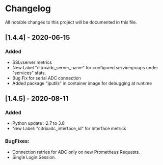 # Changelog
All notable changes to this project will be documented in this file.


## [1.4.4] - 2020-06-15
### Added
 - SSLvserver metrics
 - New Label "citrixadc_server_name" for configured servicegroups under "services" stats.
 - Bug Fix for serial ADC connection 
 - Added package "iputils" in container image for debugging at runtime
 
## [1.4.5] - 2020-08-11
### Added
 - Python update : 2.7 to 3.8
 - New Label: "citrixadc_interface_id" for Interface metrics

### BugFixes:
 - Connection retries for ADC only on new Prometheus Requests.
 - Single Login Session.
